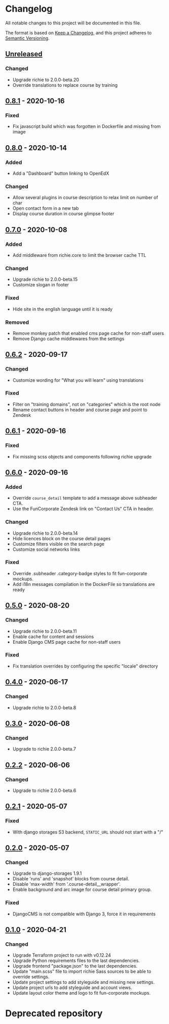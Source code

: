 # Changelog

All notable changes to this project will be documented in this file.

The format is based on [Keep a Changelog](https://keepachangelog.com/en/1.0.0/),
and this project adheres to [Semantic
Versioning](https://semver.org/spec/v2.0.0.html).

## [Unreleased]

### Changed

- Upgrade richie to 2.0.0-beta.20
- Override translations to replace course by training

## [0.8.1] - 2020-10-16

### Fixed

- Fix javascript build which was forgotten in Dockerfile and missing from image

## [0.8.0] - 2020-10-14

### Added

- Add a "Dashboard" button linking to OpenEdX

### Changed

- Allow several plugins in course description to relax limit on number of char
- Open contact form in a new tab
- Display course duration in course glimpse footer

## [0.7.0] - 2020-10-08

### Added

- Add middleware from richie.core to limit the browser cache TTL

### Changed

- Upgrade richie to 2.0.0-beta.15
- Customize slogan in footer

### Fixed

- Hide site in the english language until it is ready

### Removed

- Remove monkey patch that enabled cms page cache for non-staff users
- Remove Django cache middlewares from the settings

## [0.6.2] - 2020-09-17

### Changed

- Customize wording for "What you will learn" using translations

### Fixed

- Filter on "training domains", not on "categories" which is the root node
- Rename contact buttons in header and course page and point to Zendesk

## [0.6.1] - 2020-09-16

### Fixed

- Fix missing scss objects and components following richie upgrade

## [0.6.0] - 2020-09-16

### Added

- Override `course_detail` template to add a message above subheader CTA.
- Use the FunCorporate Zendesk link on "Contact Us" CTA in header.

### Changed

- Upgrade richie to 2.0.0-beta.14
- Hide licences block on the course detail pages
- Customize filters visible on the search page
- Customize social networks links

### Fixed

- Override .subheader .category-badge styles to fit fun-corporate mockups.
- Add i18n messages compilation in the DockerFile so translations are ready

## [0.5.0] - 2020-08-20

### Changed

- Upgrade richie to 2.0.0-beta.11
- Enable cache for content and sessions
- Enable Django CMS page cache for non-staff users

### Fixed

- Fix translation overrides by configuring the specific "locale" directory

## [0.4.0] - 2020-06-17

### Changed

- Upgrade richie to 2.0.0-beta.8

## [0.3.0] - 2020-06-08

### Changed

- Upgrade to richie 2.0.0-beta.7

## [0.2.2] - 2020-06-06

### Changed

- Upgrade to richie 2.0.0-beta.6

## [0.2.1] - 2020-05-07

### Fixed

- With django storages S3 backend, `STATIC_URL` should not start with a "/"

## [0.2.0] - 2020-05-07

### Changed

- Upgrade to django-storages 1.9.1
- Disable 'runs' and 'snapshot' blocks from course detail.
- Disable 'max-width' from '.course-detail\_\_wrapper'.
- Enable background and arc image for course detail primary group.

### Fixed

- DjangoCMS is not compatible with Django 3, force it in requirements

## [0.1.0] - 2020-04-21

### Changed

- Upgrade Terraform project to run with v0.12.24
- Upgrade Python requirements files to the last dependencies.
- Upgrade frontend "package.json" to the last dependencies.
- Update "main.scss" file to import richie Sass sources to be able to
  override settings.
- Update project settings to add styleguide and missing new settings.
- Update project urls to add styleguide and account views.
- Update layout color theme and logo to fit fun-corporate mockups.

[unreleased]: https://github.com/openfun/richie-site-factory/compare/funcorporate-0.8.1...HEAD
[0.8.1]: https://github.com/openfun/richie-site-factory/compare/funcorporate-0.8.0...funcorporate-0.8.1
[0.8.0]: https://github.com/openfun/richie-site-factory/compare/funcorporate-0.7.0...funcorporate-0.8.0
[0.7.0]: https://github.com/openfun/richie-site-factory/compare/funcorporate-0.6.2...funcorporate-0.7.0
[0.6.2]: https://github.com/openfun/richie-site-factory/compare/funcorporate-0.6.1...funcorporate-0.6.2
[0.6.1]: https://github.com/openfun/richie-site-factory/compare/funcorporate-0.6.0...funcorporate-0.6.1
[0.6.0]: https://github.com/openfun/richie-site-factory/compare/funcorporate-0.5.0...funcorporate-0.6.0
[0.5.0]: https://github.com/openfun/richie-site-factory/compare/funcorporate-0.4.0...funcorporate-0.5.0
[0.4.0]: https://github.com/openfun/richie-site-factory/compare/funcorporate-0.3.0...funcorporate-0.4.0
[0.3.0]: https://github.com/openfun/richie-site-factory/compare/funcorporate-0.2.2...funcorporate-0.3.0
[0.2.2]: https://github.com/openfun/richie-site-factory/releases/tag/funcorporate-0.2.2

# Deprecated repository

[0.2.1]: https://github.com/openfun/fun-corporate/compare/v0.2.0...v0.2.1
[0.2.0]: https://github.com/openfun/fun-corporate/compare/v0.1.0...v0.2.0
[0.1.0]: https://github.com/openfun/fun-corporate/releases/tag/v0.1.0
